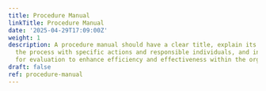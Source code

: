 ```yaml
---
title: Procedure Manual
linkTitle: Procedure Manual
date: '2025-04-29T17:09:00Z'
weight: 1
description: A procedure manual should have a clear title, explain its purpose, outline
  the process with specific actions and responsible individuals, and include metrics
  for evaluation to enhance efficiency and effectiveness within the organization.
draft: false
ref: procedure-manual
---
```



